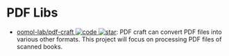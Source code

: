 # PDF Libs

- [oomol-lab/pdf-craft ![code](https://ng-tech.icu/assets/code.svg) ![star](https://img.shields.io/github/stars/oomol-lab/pdf-craft)](https://github.com/oomol-lab/pdf-craft): PDF craft can convert PDF files into various other formats. This project will focus on processing PDF files of scanned books.
